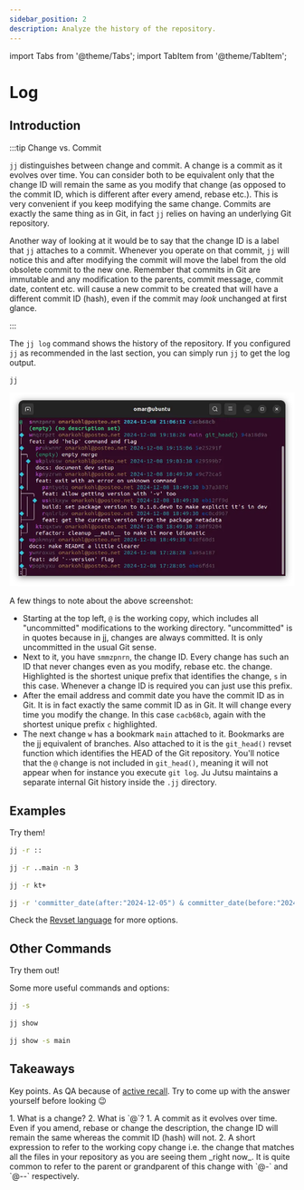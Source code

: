 ```yaml
---
sidebar_position: 2
description: Analyze the history of the repository.
---
```

import Tabs from '@theme/Tabs';
import TabItem from '@theme/TabItem';

# Log

## Introduction

:::tip Change vs. Commit

`jj` distinguishes between change and commit. A change is a commit as it
evolves over time. You can consider both to be equivalent only that the change
ID will remain the same as you modify that change (as opposed to the commit ID,
which is different after every amend, rebase etc.). This is very convenient if
you keep modifying the same change. Commits are exactly the same thing as in
Git, in fact `jj` relies on having an underlying Git repository.

Another way of looking at it would be to say that the change ID is a label that
`jj` attaches to a commit. Whenever you operate on that commit, `jj` will
notice this and after modifying the commit will move the label from the old
obsolete commit to the new one. Remember that commits in Git are immutable and
any modification to the parents, commit message, commit date, content etc. will
cause a new commit to be created that will have a different commit ID (hash),
even if the commit may _look_ unchanged at first glance.

:::

The `jj log` command shows the history of the repository. If you configured `jj`
as recommended in the last section, you can simply run `jj` to get the log
output.

```bash
jj
```

![Log output](./log.webp)

A few things to note about the above screenshot:

* Starting at the top left, `@` is the working copy, which includes all
  "uncommitted" modifications to the working directory. "uncommitted" is in
  quotes because in jj, changes are always committed. It is only uncommitted in
  the usual Git sense.
* Next to it, you have `smmzpnrn`, the change ID. Every change has such an ID
  that never changes even as you modify, rebase etc. the change. Highlighted is
  the shortest unique prefix that identifies the change, `s` in this case.
  Whenever a change ID is required you can just use this prefix.
* After the email address and commit date you have the commit ID as in Git. It
  is in fact exactly the same commit ID as in Git. It will change every time you
  modify the change. In this case `cacb68cb`, again with the shortest unique
  prefix `c` highlighted.
* The next change `w` has a bookmark `main` attached to it. Bookmarks are
  the jj equivalent of branches. Also attached to it is the `git_head()` revset
  function which identifies the HEAD of the Git repository. You'll notice that
  the `@` change is not included in `git_head()`, meaning it will not appear
  when for instance you execute `git log`. Ju Jutsu maintains a separate
  internal Git history inside the `.jj` directory.



## Examples

Try them!

```bash title="Show all the history"
jj -r ::
```

```bash title="Show the ancestors of 'main' but limit to 3"
jj -r ..main -n 3
```

```bash title="Show all children of the change 'kt'"
jj -r kt+
```

```bash title="Show all changes that are ancestors of 'main' and were commited on 2024-12-05"
jj -r 'committer_date(after:"2024-12-05") & committer_date(before:"2024-12-06") & ::main'
```

Check the [Revset language](https://martinvonz.github.io/jj/latest/revsets/) for
more options.


## Other Commands

Try them out!

Some more useful commands and options:

```bash title="Display log with file names"
jj -s
```

```bash title="Summarize the current change"
jj show
```

```bash title="Summarize the latest change on 'main', only file names"
jj show -s main
```


## Takeaways

Key points. As QA because of [active
recall](https://en.wikipedia.org/wiki/Testing_effect). Try to come up with the
answer yourself before looking 😉

<Tabs>
  <TabItem value="questions" label="Questions" default>
    1. What is a change?
    2. What is `@`?
  </TabItem>
  <TabItem value="answers" label="Answers">
    1. A commit as it evolves over time. Even if you amend, rebase or change
       the description, the change ID will remain the same whereas the commit
       ID (hash) will not.
    2. A short expression to refer to the working copy change i.e. the change
       that matches all the files in your repository as you are seeing them
       _right now_. It is quite common to refer to the parent or grandparent of
       this change with `@-` and `@--` respectively.
  </TabItem>
</Tabs>

